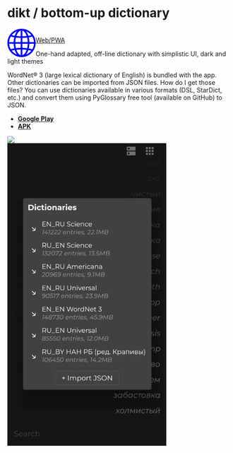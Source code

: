 # dikt / bottom-up dictionary
<a href="https://maxim-saplin.github.io/dikt/#/">
  <img align="left" src="https://raw.githubusercontent.com/maxim-saplin/dikt/master/_misc/web.svg" width="64"/>
  </br>
  Web/PWA
</a>


One-hand adapted, off-line dictionary with simplistic UI, dark and light themes

WordNet® 3 (large lexical dictionary of English) is bundled with the app. Other dictionaries can be imported from JSON files. How do I get those files? You can use dictionaries available in various formats (DSL, StarDict, etc.) and convert them using PyGlossary free tool (available on GitHub) to JSON.

- **[Google Play](https://play.google.com/store/apps/details?id=com.saplin.dikt)**
- **[APK](https://github.com/maxim-saplin/dikt/releases/download/1.0.1/dikt.apk)**
 


<img align="left" src="https://raw.githubusercontent.com/maxim-saplin/dikt/master/_misc/1.gif" width="360"/>
<img align="left" src="https://raw.githubusercontent.com/maxim-saplin/dikt/master/_misc/2.gif" width="360"/>
